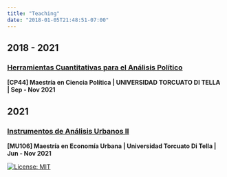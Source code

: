 ```yaml
---
title: "Teaching"
date: "2018-01-05T21:48:51-07:00" 
---
```



## 2018 - 2021

### [Herramientas Cuantitativas para el Análisis Político](https://tuqmano.github.io/CienciaDeDatosCiPol/)

**[CP44] Maestría en Ciencia Política | UNIVERSIDAD TORCUATO DI TELLA | Sep - Nov 2021** 


## 2021

### [Instrumentos de Análisis Urbanos II](https://tuqmano.github.io/geo_utdt/index.html)

**[MU106] Maestría en Economía Urbana | Universidad Torcuato Di Tella | Jun - Nov 2021** 

[![License:
MIT](https://img.shields.io/badge/License-MIT-yellow.svg)](https://opensource.org/licenses/MIT)
